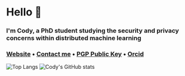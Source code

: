 # Hello 👋
### I'm Cody, a PhD student studying the security and privacy concerns within distributed machine learning
### <a href="https://codymlewis.com">Website</a> &bull; <a href="mailto:hello@codymlewis.com">Contact me</a> &bull; <a href="https://codymlewis.com/cody.gpg">PGP Public Key</a> &bull; <a href="https://orcid.org/0000-0002-7796-3230">Orcid</a>

![Top Langs](https://github-readme-stats.vercel.app/api/top-langs/?username=codymlewis&theme=monokai&&hide=c)
![Cody's GitHub stats](https://github-readme-stats.vercel.app/api?username=codymlewis&show_icons=true&theme=monokai)
